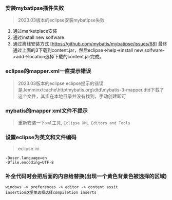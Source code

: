 ### 安装mybatipse插件失败
> 2023.03版本的eclipse安装mybatipse失败
1. 通过marketplace安装
2. 通过install new solfware
3. 通过离线安装方式 [https://github.com/mybatis/mybatipse/issues/88]
最终通过上面的3下载到content.jar，然后eclipse->help->install new solfware->add->location选择下载的content.jar完成。

### eclipse的mapper.xml一直提示错误
> 2023.03版本的eclipse
eclipse提示的错误是.lemminx\cache\http\mybatis.org\dtd\mybatis-3-mapper.dtd下载了这个文件，其实在本地目录并没有找到，手动创建即可


### mybatis的mapper xml文件不提示
> 重新安装一下`xml`工具, `Eclipse XML Editors and Tools`

### 设置eclipse为英文和文件编码
> eclipse.ini
```
-Duser.language=en
-Dfile.encoding=UTF-8
```

### 补全代码时会把后面的内容给替换(出现一个黄色背景色被选择的区域)
```
windows -> preferences -> editor -> content assit 
insertion这里单选框选择compiletion inserts
```
